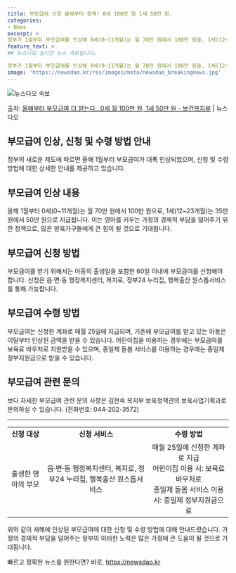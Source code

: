 ```yaml
---
title: 부모급여 신청 올해부터 증액! 0세 100만 원 1세 50만 원.
categories:
- News
excerpt: >
정부가 1월부터 부모급여를 인상해 0세(0~11개월)는 월 70만 원에서 100만 원을, 1세(12~23개월…
feature_text: >
## 뉴스다오 실시간 뉴스 속보입니다.

정부가 1월부터 부모급여를 인상해 0세(0~11개월)는 월 70만 원에서 100만 원을, 1세(12~23개월…
image: 'https://newsdao.kr/res/images/meta/newsdao_breakingnews.jpg'
---
```


![뉴스다오 속보](https://newsdao.kr/res/images/meta/newsdao_breakingnews.jpg)

<p>출처: <a href="https://newsdao.kr/2969" rel="dofollow">올해부터 부모급여 더 받는다…0세 월 100만 원, 1세 50만 원 - 보건복지부</a> | 뉴스다오</p>

<h2 data-ke-size="size26">부모급여 인상, 신청 및 수령 방법 안내</h2>

<p data-ke-size="size16">정부의 새로운 제도에 따르면 올해 1월부터 부모급여가 대폭 인상되었으며, 신청 및 수령 방법에 대한 상세한 안내를 제공하고 있습니다.</p>

<h2 data-ke-size="size24">부모급여 인상 내용</h2>

<p data-ke-size="size16">올해 1월부터 0세(0~11개월)는 월 70만 원에서 100만 원으로, 1세(12~23개월)는 35만 원에서 50만 원으로 지급됩니다. 이는 영아를 키우는 가정의 경제적 부담을 덜어주기 위한 정책으로, 많은 양육가구들에게 큰 힘이 될 것으로 기대됩니다.</p>

<h2 data-ke-size="size24">부모급여 신청 방법</h2>

<p data-ke-size="size16">부모급여를 받기 위해서는 아동의 출생일을 포함한 60일 이내에 부모급여를 신청해야 합니다. 신청은 읍·면·동 행정복지센터, 복지로, 정부24 누리집, 행복출산 원스톱서비스를 통해 가능합니다.</p>

<h2 data-ke-size="size24">부모급여 수령 방법</h2>

<p data-ke-size="size16">부모급여는 신청한 계좌로 매월 25일에 지급되며, 기존에 부모급여를 받고 있는 아동은 이달부터 인상된 금액을 받을 수 있습니다. 어린이집을 이용하는 경우에는 부모급여를 보육료 바우처로 지원받을 수 있으며, 종일제 돌봄 서비스를 이용하는 경우에는 종일제 정부지원금으로 받을 수 있습니다.</p>

<h2 data-ke-size="size24">부모급여 관련 문의</h2>

<p data-ke-size="size16">보다 자세한 부모급여 관련 문의 사항은 김현숙 복지부 보육정책관의 보육사업기획과로 문의하실 수 있습니다. (전화번호: 044-202-3572)</p>

<hr>

<table>
	<tr>
		<td style="text-align: center; height: 17px;"><b>신청 대상</b></td>
		<td style="text-align: center; height: 17px;"><b>신청 서비스</b></td>
		<td style="text-align: center; height: 17px;"><b>수령 방법</b></td>
	</tr>
	<tr>
		<td style="text-align: center; height: 17px;">출생한 영아의 부모</td>
		<td style="text-align: center; height: 17px;">읍·면·동 행정복지센터, 복지로, 정부24 누리집, 행복출산 원스톱서비스</td>
		<td style="text-align: center; height: 17px;">매월 25일에 신청한 계좌로 지급<br>어린이집 이용 시: 보육료 바우처로<br>종일제 돌봄 서비스 이용 시: 종일제 정부지원금으로</td>
	</tr>
</table>

<p data-ke-size="size16">위와 같이 새해에 인상된 부모급여에 대한 신청 및 수령 방법에 대해 안내드렸습니다. 가정의 경제적 부담을 덜어주는 정부의 이러한 노력은 많은 가정에 큰 도움이 될 것으로 기대됩니다.</p> 

빠르고 정확한 뉴스를 원한다면? 바로, <a href="https://newsdao.kr" rel="dofollow">https://newsdao.kr</a>


    
